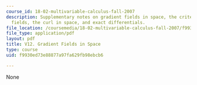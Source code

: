 ```yaml
---
course_id: 18-02-multivariable-calculus-fall-2007
description: Supplementary notes on gradient fields in space, the criterion for gradient
  fields, the curl in space, and exact differentials.
file_location: /coursemedia/18-02-multivariable-calculus-fall-2007/f9930ed73e88877a97fa629fb98ebcb6_gradient_fields.pdf
file_type: application/pdf
layout: pdf
title: V12. Gradient Fields in Space
type: course
uid: f9930ed73e88877a97fa629fb98ebcb6

---
```

None